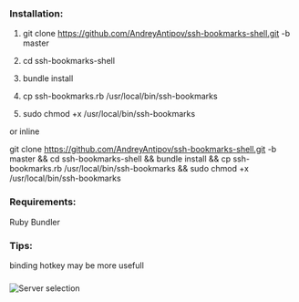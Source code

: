 ### Installation:
1) git clone https://github.com/AndreyAntipov/ssh-bookmarks-shell.git -b master

2) cd ssh-bookmarks-shell

3) bundle install

4) cp ssh-bookmarks.rb /usr/local/bin/ssh-bookmarks

5) sudo chmod +x /usr/local/bin/ssh-bookmarks

or inline


git clone https://github.com/AndreyAntipov/ssh-bookmarks-shell.git -b master && cd ssh-bookmarks-shell && bundle install && cp ssh-bookmarks.rb /usr/local/bin/ssh-bookmarks && sudo chmod +x /usr/local/bin/ssh-bookmarks


### Requirements:
Ruby 
Bundler

### Tips:
binding hotkey may be more usefull


###
![Server selection](https://raw.githubusercontent.com/AndreyAntipov/ssh-bookmarks-shell/media/screenshoot.png "Server selection")
